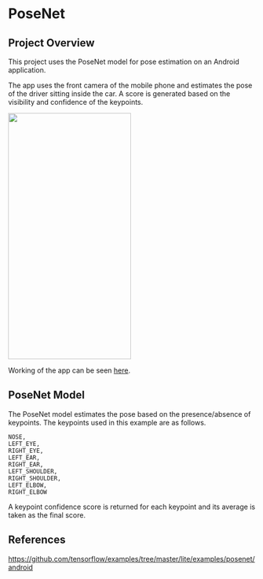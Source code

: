 # PoseNet

## Project Overview
This project uses the PoseNet model for pose estimation on an Android application.

The app uses the front camera of the mobile phone and estimates the pose of the driver sitting inside the car.
A score is generated based on the visibility and confidence of the keypoints.

<a href="url"><img src="https://user-images.githubusercontent.com/36099337/96565209-b6474e00-12e1-11eb-93a1-5d28978e98f7.png" align="center" height="500" width="250" ></a>

Working of the app can be seen [here](https://youtu.be/3DU02xnbQV8).

## PoseNet Model

The PoseNet model estimates the pose based on the presence/absence of keypoints. The keypoints used in this example are as follows.

    NOSE,  
    LEFT_EYE,  
    RIGHT_EYE,  
    LEFT_EAR,  
    RIGHT_EAR,  
    LEFT_SHOULDER,  
    RIGHT_SHOULDER,  
    LEFT_ELBOW,  
    RIGHT_ELBOW

A keypoint confidence score is returned for each keypoint and its average is taken as the final score.

## References

https://github.com/tensorflow/examples/tree/master/lite/examples/posenet/android
